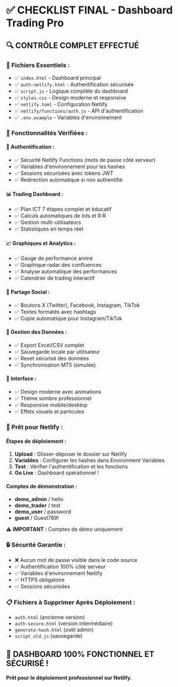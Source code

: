 # ✅ CHECKLIST FINAL - Dashboard Trading Pro

## 🔍 **CONTRÔLE COMPLET EFFECTUÉ**

### **📁 Fichiers Essentiels :**
- ✅ `index.html` - Dashboard principal
- ✅ `auth-netlify.html` - Authentification sécurisée
- ✅ `script.js` - Logique complète du dashboard
- ✅ `styles.css` - Design moderne et responsive
- ✅ `netlify.toml` - Configuration Netlify
- ✅ `netlify/functions/auth.js` - API d'authentification
- ✅ `.env.example` - Variables d'environnement

### **🎯 Fonctionnalités Vérifiées :**

#### **🔐 Authentification :**
- ✅ Sécurité Netlify Functions (mots de passe côté serveur)
- ✅ Variables d'environnement pour les hashes
- ✅ Sessions sécurisées avec tokens JWT
- ✅ Redirection automatique si non authentifié

#### **📊 Trading Dashboard :**
- ✅ Plan ICT 7 étapes complet et éducatif
- ✅ Calculs automatiques de lots et R:R
- ✅ Gestion multi-utilisateurs
- ✅ Statistiques en temps réel

#### **📈 Graphiques et Analytics :**
- ✅ Gauge de performance animé
- ✅ Graphique radar des confluences
- ✅ Analyse automatique des performances
- ✅ Calendrier de trading interactif

#### **📱 Partage Social :**
- ✅ Boutons X (Twitter), Facebook, Instagram, TikTok
- ✅ Textes formatés avec hashtags
- ✅ Copie automatique pour Instagram/TikTok

#### **💾 Gestion des Données :**
- ✅ Export Excel/CSV complet
- ✅ Sauvegarde locale par utilisateur
- ✅ Reset sécurisé des données
- ✅ Synchronisation MT5 (simulée)

#### **🎨 Interface :**
- ✅ Design moderne avec animations
- ✅ Thème sombre professionnel
- ✅ Responsive mobile/desktop
- ✅ Effets visuels et particules

### **🚀 Prêt pour Netlify :**

#### **Étapes de déploiement :**
1. **Upload** : Glisser-déposer le dossier sur Netlify
2. **Variables** : Configurer les hashes dans Environment Variables
3. **Test** : Vérifier l'authentification et les fonctions
4. **Go Live** : Dashboard opérationnel !

#### **Comptes de démonstration :**
- **demo_admin** / hello
- **demo_trader** / test
- **demo_user** / password
- **guest** / Guest789!

⚠️ **IMPORTANT :** Comptes de démo uniquement

### **🔒 Sécurité Garantie :**
- ❌ Aucun mot de passe visible dans le code source
- ✅ Authentification 100% côté serveur
- ✅ Variables d'environnement Netlify
- ✅ HTTPS obligatoire
- ✅ Sessions sécurisées

### **📋 Fichiers à Supprimer Après Déploiement :**
- `auth.html` (ancienne version)
- `auth-secure.html` (version intermédiaire)
- `generate-hash.html` (outil admin)
- `script_old.js` (sauvegarde)

## 🎉 **DASHBOARD 100% FONCTIONNEL ET SÉCURISÉ !**

**Prêt pour le déploiement professionnel sur Netlify.**